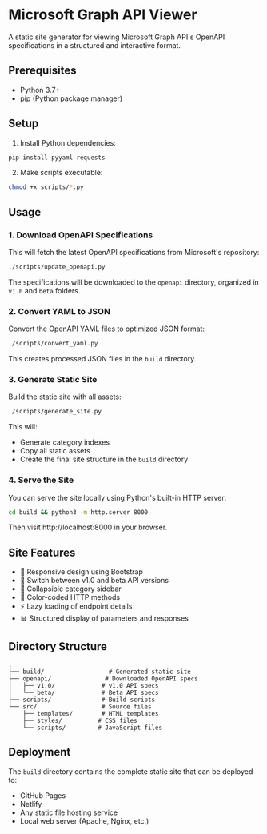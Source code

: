 # Microsoft Graph API Viewer

A static site generator for viewing Microsoft Graph API's OpenAPI specifications in a structured and interactive format.

## Prerequisites

- Python 3.7+
- pip (Python package manager)

## Setup

1. Install Python dependencies:
```bash
pip install pyyaml requests
```

2. Make scripts executable:
```bash
chmod +x scripts/*.py
```

## Usage

### 1. Download OpenAPI Specifications

This will fetch the latest OpenAPI specifications from Microsoft's repository:

```bash
./scripts/update_openapi.py
```

The specifications will be downloaded to the `openapi` directory, organized in `v1.0` and `beta` folders.

### 2. Convert YAML to JSON

Convert the OpenAPI YAML files to optimized JSON format:

```bash
./scripts/convert_yaml.py
```

This creates processed JSON files in the `build` directory.

### 3. Generate Static Site

Build the static site with all assets:

```bash
./scripts/generate_site.py
```

This will:
- Generate category indexes
- Copy all static assets
- Create the final site structure in the `build` directory

### 4. Serve the Site

You can serve the site locally using Python's built-in HTTP server:

```bash
cd build && python3 -m http.server 8000
```

Then visit http://localhost:8000 in your browser.

## Site Features

- 📱 Responsive design using Bootstrap
- 🔄 Switch between v1.0 and beta API versions
- 📁 Collapsible category sidebar
- 🎨 Color-coded HTTP methods
- ⚡ Lazy loading of endpoint details
- 📊 Structured display of parameters and responses

## Directory Structure

```
.
├── build/                  # Generated static site
├── openapi/               # Downloaded OpenAPI specs
│   ├── v1.0/             # v1.0 API specs
│   └── beta/             # Beta API specs
├── scripts/              # Build scripts
└── src/                  # Source files
    ├── templates/        # HTML templates
    ├── styles/          # CSS files
    └── scripts/         # JavaScript files
```

## Deployment

The `build` directory contains the complete static site that can be deployed to:
- GitHub Pages
- Netlify
- Any static file hosting service
- Local web server (Apache, Nginx, etc.)
